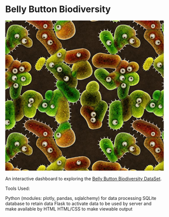 # Belly Button Biodiversity

![Bacteria by filterforge.com](Images/bacteria_by_filterforgedotcom.jpg)

An interactive dashboard to exploring the [Belly Button Biodiversity DataSet](http://robdunnlab.com/projects/belly-button-biodiversity/).

Tools Used:

Python (modules: plotly, pandas, sqlalchemy) for data processing
SQLite database to retain data
Flask to activate data to be used by server and make available by HTML
HTML/CSS to make viewable output
